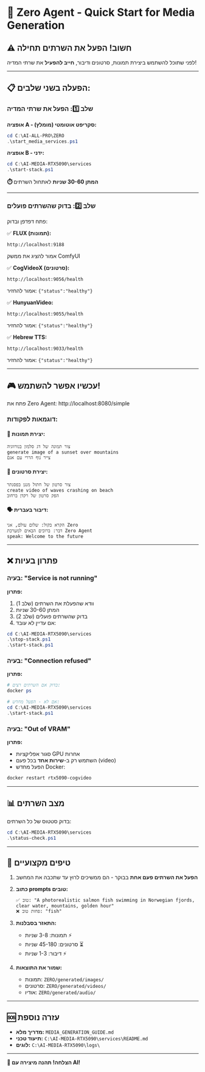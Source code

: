 # 🚀 Zero Agent - Quick Start for Media Generation

## ⚠️ **חשוב! הפעל את השרתים תחילה**

לפני שתוכל להשתמש ביצירת תמונות, סרטונים ודיבור, **חייב להפעיל** את שרתי המדיה!

---

## 📋 **הפעלה בשני שלבים:**

### **שלב 1️⃣: הפעל את שרתי המדיה**

**אופציה A - סקריפט אוטומטי (מומלץ):**
```powershell
cd C:\AI-ALL-PRO\ZERO
.\start_media_services.ps1
```

**אופציה B - ידני:**
```powershell
cd C:\AI-MEDIA-RTX5090\services
.\start-stack.ps1
```

**⏱️ המתן 30-60 שניות** לאתחול השרתים

---

### **שלב 2️⃣: בדוק שהשרתים פועלים**

פתח דפדפן ובדוק:

✅ **FLUX (תמונות):**
```
http://localhost:9188
```
אמור להציג את ממשק ComfyUI

✅ **CogVideoX (סרטונים):**
```
http://localhost:9056/health
```
אמור להחזיר: `{"status":"healthy"}`

✅ **HunyuanVideo:**
```
http://localhost:9055/health
```
אמור להחזיר: `{"status":"healthy"}`

✅ **Hebrew TTS:**
```
http://localhost:9033/health
```
אמור להחזיר: `{"status":"healthy"}`

---

## 🎮 **עכשיו אפשר להשתמש!**

פתח את Zero Agent: http://localhost:8080/simple

### **דוגמאות לפקודות:**

#### **🎨 יצירת תמונות:**
```
צור תמונה של דג סלמון בנורווגיה
generate image of a sunset over mountains
צייר נוף הררי עם אגם
```

#### **🎥 יצירת סרטונים:**
```
צור סרטון של חתול מנגן בפסנתר
create video of waves crashing on beach
הפק סרטון של רקדן ברחוב
```

#### **🗣️ דיבור בעברית:**
```
הקרא בקול: שלום עולם, אני Zero
דבר: ברוכים הבאים למערכת Zero Agent
speak: Welcome to the future
```

---

## ❌ **פתרון בעיות**

### **בעיה: "Service is not running"**

**פתרון:**
1. וודא שהפעלת את השרתים (שלב 1)
2. המתן 30-60 שניות
3. בדוק שהשרתים פועלים (שלב 2)
4. אם עדיין לא עובד:
```powershell
cd C:\AI-MEDIA-RTX5090\services
.\stop-stack.ps1
.\start-stack.ps1
```

### **בעיה: "Connection refused"**

**פתרון:**
```powershell
# בדוק אם השרתים רצים:
docker ps

# אם לא - הפעל מחדש:
cd C:\AI-MEDIA-RTX5090\services
.\start-stack.ps1
```

### **בעיה: "Out of VRAM"**

**פתרון:**
- סגור אפליקציות GPU אחרות
- השתמש רק ב-**שירות אחד** בכל פעם (video)
- הפעל מחדש Docker:
```powershell
docker restart rtx5090-cogvideo
```

---

## 📊 **מצב השרתים**

בדוק סטטוס של כל השרתים:
```powershell
cd C:\AI-MEDIA-RTX5090\services
.\status-check.ps1
```

---

## 🎯 **טיפים מקצועיים**

1. **הפעל את השרתים פעם אחת** בבוקר - הם ממשיכים לרוץ עד שתכבה את המחשב

2. **כתוב prompts טובים:**
   ```
   ✅ טוב: "A photorealistic salmon fish swimming in Norwegian fjords, clear water, mountains, golden hour"
   ❌ פחות טוב: "fish"
   ```

3. **התאזר בסבלנות:**
   - תמונות: 3-8 שניות ⚡
   - סרטונים: 45-180 שניות ⏳
   - דיבור: 1-3 שניות ⚡

4. **שמור את התוצאות:**
   - תמונות: `ZERO/generated/images/`
   - סרטונים: `ZERO/generated/videos/`
   - אודיו: `ZERO/generated/audio/`

---

## 🆘 **עזרה נוספת**

- **מדריך מלא:** `MEDIA_GENERATION_GUIDE.md`
- **תיעוד טכני:** `C:\AI-MEDIA-RTX5090\services\README.md`
- **לוגים:** `C:\AI-MEDIA-RTX5090\logs\`

---

**🎉 הצלחה! תהנה מיצירה עם AI!**

